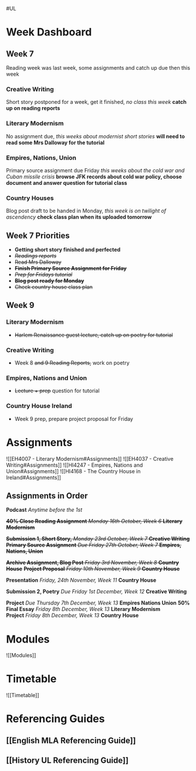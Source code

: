 #UL

# Week Dashboard
## Week 7

Reading week was last week, some assignments and catch up due then this week
### Creative Writing
Short story postponed for a week, get it finished, *no class this week* **catch up on reading reports**
### Literary Modernism
No assignment due, *this weeks about modernist short stories* **will need to read some Mrs Dalloway for the tutorial**
### Empires, Nations, Union
Primary source assignment due Friday *this weeks about the cold war and Cuban missile crisis* **browse JFK records about cold war policy, choose document and answer question for tutorial class**
### Country Houses
Blog post draft to be handed in Monday, *this week is on twilight of ascendency* **check class plan when its uploaded tomorrow**
## Week 7 Priorities

- **Getting short story finished and perfected**
- ~~*Readings reports*~~
- ~~Read Mrs Dalloway~~
- ~~**Finish Primary Source Assignment for Friday**~~
- ~~*Prep for Fridays tutorial*~~
- ~~**Blog post ready for Monday**~~
- ~~Check country house class plan~~

## Week 9
### Literary Modernism
- ~~Harlem Renaissance guest lecture, catch up on poetry for tutorial~~
### Creative Writing
- Week 8 ~~and 9 Reading Reports,~~ work on poetry
### Empires, Nations and Union
- ~~Lecture + prep~~ question for tutorial
### Country House Ireland
- Week 9 prep, prepare project proposal for Friday
# Assignments

![[EH4007 - Literary Modernism#Assignments]]
![[EH4037 - Creative Writing#Assignments]]
![[HI4247 - Empires, Nations and Union#Assignments]]
![[HI4168 - The Country House in Ireland#Assignments]]
## Assignments in Order

**Podcast** *Anytime before the 1st*

~~**40% Close Reading Assignment** _Monday 16th October, Week 6_ **Literary Modernism**~~

~~**Submission 1, Short Story,** _Monday 23rd October, Week 7_ **Creative Writing**~~
~~**Primary Source Assignment** _Due Friday 27th October, Week 7_ **Empires, Nations, Union**~~

~~**Archive Assignment, Blog Post** _Friday 3rd November, Week 8_ **Country House**~~
~~**Project Proposal** _Friday 10th November, Week 9_ **Country House**~~

**Presentation** _Friday, 24th November, Week 11_ **Country House**

**Submission 2, Poetry** _Due Friday 1st December, Week 12_ **Creative Writing**

**Project** _Due Thursday 7th December, Week 13_ **Empires Nations Union**
**50% Final Essay** _Friday 8th December, Week 13_ **Literary Modernism**
**Project** _Friday 8th December, Week 13_ **Country House**
# Modules
![[Modules]] 
# Timetable 
![[Timetable]]  
# Referencing Guides

## [[English MLA Referencing Guide]] 
## [[History UL Referencing Guide]] 